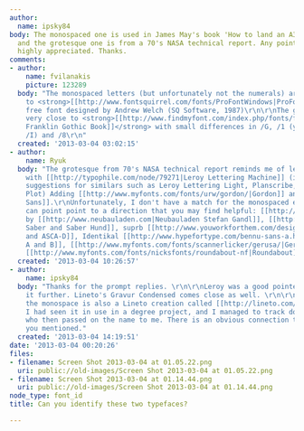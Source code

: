 ```yaml
---
author:
  name: ipsky84
body: The monospaced one is used in James May's book 'How to land an A330 Airbus',
  and the grotesque one is from a 70's NASA technical report. Any pointers will be
  highly appreciated. Thanks.
comments:
- author:
    name: fvilanakis
    picture: 123289
  body: "The monospaced letters (but unfortunately not the numerals) are very similar
    to <strong>[[http://www.fontsquirrel.com/fonts/ProFontWindows|ProFontWindows]]</strong>
    free font designed by Andrew Welch (SQ Software, 1987)\r\n\r\nThe grotesque is
    very close to <strong>[[http://www.findmyfont.com/index.php/fonts/font-preview?fset=ITC&ffam=ITC%20Franklin%20Gothic%20Book%20-%20Regular&fid=f0fa0fd2fd18567fc887a33456871365&fsize=48&text=SIMPLIFIED%20CONTROL%20AND%20FLIGHT%20MANAGEMENT%20FOR%20THE%201980's&wrap=2|ITC
    Franklin Gothic Book]]</strong> with small differences in /G, /1 (you can use
    /I) and /8\r\n"
  created: '2013-03-04 03:02:15'
- author:
    name: Ryuk
  body: "The grotesque from 70's NASA technical report reminds me of letterings done
    with [[http://typophile.com/node/79271|Leroy Lettering Machine]] (including some
    suggestions for similars such as Leroy Lettering Light, Planscribe, Engineering
    Plot) Adding [[http://www.myfonts.com/fonts/urw/gordon/|Gordon]] and [[http://www.myfonts.com/fonts/btn/register-sans-btn|Register
    Sans]].\r\nUnfortunately, I don't have a match for the monospaced either but I
    can point point to a direction that you may find helpful: [[http://www.fontshop.com/fonts/downloads/neubauladen/nb55set|NB55]]
    by [[http://www.neubauladen.com|Neubauladen Stefan Gandl]], [[http://www.hypefortype.com/catalogsearch/result/?q=Neutura|NE
    Saber and Saber Hund]], suprb [[http://www.youworkforthem.com/designer/48/suprb/|ASCA
    and ASCA-D]], Identikal [[http://www.hypefortype.com/bennu-sans-a.html|Bennu Sans
    A and B]], [[http://www.myfonts.com/fonts/scannerlicker/gerusa/|Gerusa]], [[http://www.myfonts.com/fonts/dimitrelima/0arame/|ARAME]],
    [[http://www.myfonts.com/fonts/nicksfonts/roundabout-nf|Roundabout]]\r\n"
  created: '2013-03-04 10:26:57'
- author:
    name: ipsky84
  body: "Thanks for the prompt replies. \r\n\r\nLeroy was a good pointer. I will pursue
    it further. Lineto's Gravur Condensed comes close as well. \r\n\r\nIncidentally
    the monospace is also a Lineto creation called [[http://lineto.com/1.0/cont_des_37.html|Autoscape]].
    I had seen it in use in a degree project, and I managed to track down the guy,
    who then passed on the name to me. There is an obvious connection to ProFont like
    you mentioned."
  created: '2013-03-04 14:19:51'
date: '2013-03-04 00:20:26'
files:
- filename: Screen Shot 2013-03-04 at 01.05.22.png
  uri: public://old-images/Screen Shot 2013-03-04 at 01.05.22.png
- filename: Screen Shot 2013-03-04 at 01.14.44.png
  uri: public://old-images/Screen Shot 2013-03-04 at 01.14.44.png
node_type: font_id
title: Can you identify these two typefaces?

---
```

